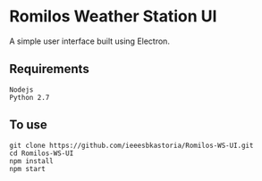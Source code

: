 # Romilos Weather Station UI
A simple user interface built using Electron.

## Requirements
```
Nodejs
Python 2.7
```

## To use
```
git clone https://github.com/ieeesbkastoria/Romilos-WS-UI.git
cd Romilos-WS-UI
npm install
npm start
```
